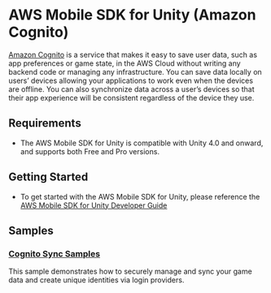 # AWS Mobile SDK for Unity (Amazon Cognito)

[Amazon Cognito](http://aws.amazon.com/cognito/) is a service that makes it easy to save user data, such as app preferences or game state, in the AWS Cloud without writing any backend code or managing any infrastructure. You can save data locally on users’ devices allowing your applications to work even when the devices are offline. You can also synchronize data across a user’s devices so that their app experience will be consistent regardless of the device they use.

## Requirements

* The AWS Mobile SDK for Unity is compatible with Unity 4.0 and onward, and supports both Free and Pro versions.


## Getting Started

* To get started with the AWS Mobile SDK for Unity, please reference the [AWS Mobile SDK for Unity Developer Guide](http://docs.aws.amazon.com/mobile/sdkforunity/developerguide)

## Samples

### [Cognito Sync Samples](https://github.com/awslabs/aws-sdk-unity-samples)

This sample demonstrates how to securely manage and sync your game data and create unique identities via login providers.


